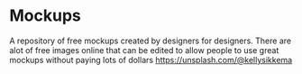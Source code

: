 # Mockups
A repository of free mockups created by designers for designers.
There are alot of free images online that can be edited to allow people to use great mockups without paying lots of dollars https://unsplash.com/@kellysikkema
